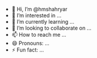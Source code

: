 - 👋 Hi, I’m @hmshahryar
- 👀 I’m interested in ...
- 🌱 I’m currently learning ...
- 💞️ I’m looking to collaborate on ...
- 📫 How to reach me ...
- 😄 Pronouns: ...
- ⚡ Fun fact: ...

<!---
hmshahryar/hmshahryar is a ✨ special ✨ repository because its `README.md` (this file) appears on your GitHub profile.
You can click the Preview link to take a look at your changes.
--->

